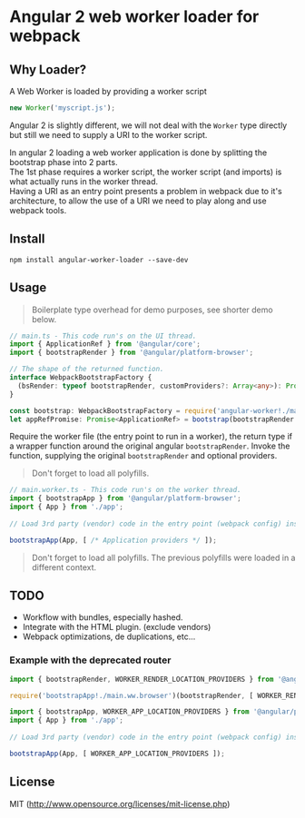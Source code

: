# Angular 2 web worker loader for webpack

## Why Loader?
A Web Worker is loaded by providing a worker script
``` javascript
new Worker('myscript.js');
```

Angular 2 is slightly different, we will not deal with the `Worker` type directly but still we need to supply a URI to the worker script.

In angular 2 loading a web worker application is done by splitting the bootstrap phase into 2 parts.  
The 1st phase requires a worker script, the worker script (and imports) is what actually runs in the worker thread.  
Having a URI as an entry point presents a problem in webpack due to it's architecture, to allow the use of a URI we need to play along and use webpack tools.  

## Install
```
npm install angular-worker-loader --save-dev
```

## Usage

> Boilerplate type overhead for demo purposes, see shorter demo below.

``` ts
// main.ts - This code run's on the UI thread.
import { ApplicationRef } from '@angular/core';
import { bootstrapRender } from '@angular/platform-browser';

// The shape of the returned function.
interface WebpackBootstrapFactory {
  (bsRender: typeof bootstrapRender, customProviders?: Array<any>): Promise<ApplicationRef>; 
}

const bootstrap: WebpackBootstrapFactory = require('angular-worker!./main.worker')
let appRefPromise: Promise<ApplicationRef> = bootstrap(bootstrapRender /*, [ customProviders ] */);
```
Require the worker file (the entry point to run in a worker), the return type if a wrapper function around the original angular `bootstrapRender`. Invoke the function, supplying the original `bootstrapRender` and optional providers.
> Don't forget to load all polyfills.
 

``` ts
// main.worker.ts - This code run's on the worker thread.
import { bootstrapApp } from '@angular/platform-browser';
import { App } from './app';
 
// Load 3rd party (vendor) code in the entry point (webpack config) inside of the worker...

bootstrapApp(App, [ /* Application providers */ ]);
```
> Don't forget to load all polyfills. The previous polyfills were loaded in a different context.
   

## TODO

 * Workflow with bundles, especially hashed.
 * Integrate with the HTML plugin. (exclude vendors)
 * Webpack optimizations, de duplications, etc...


### Example with the deprecated router
``` ts
import { bootstrapRender, WORKER_RENDER_LOCATION_PROVIDERS } from '@angular/platform-browser';

require('bootstrapApp!./main.ww.browser')(bootstrapRender, [ WORKER_RENDER_LOCATION_PROVIDERS ] );
```
 

``` ts
import { bootstrapApp, WORKER_APP_LOCATION_PROVIDERS } from '@angular/platform-browser';
import { App } from './app';
 
// Load 3rd party (vendor) code in the entry point (webpack config) inside of the worker...

bootstrapApp(App, [ WORKER_APP_LOCATION_PROVIDERS ]);
```

## License

MIT (http://www.opensource.org/licenses/mit-license.php)